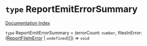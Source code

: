 # `type` ReportEmitErrorSummary

[Documentation Index](../README.md)

`type` ReportEmitErrorSummary = (errorCount: `number`, filesInError: ([ReportFileInError](../private.interface.ReportFileInError/README.md) | `undefined`)\[]) => `void`